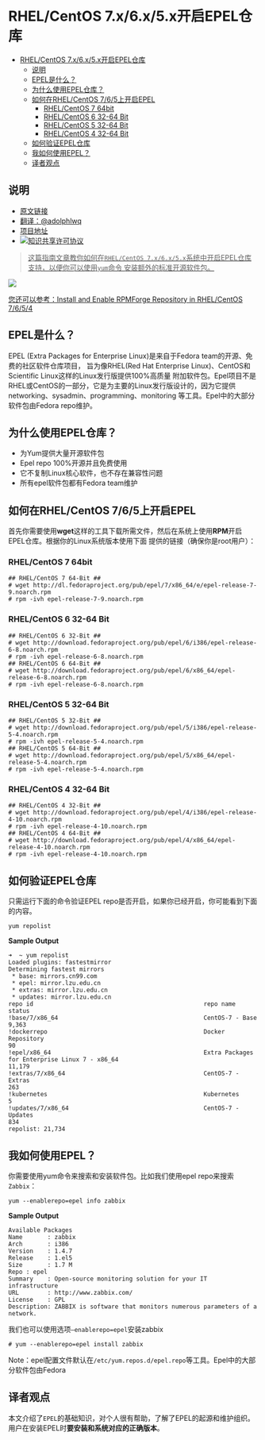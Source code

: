 # RHEL/CentOS 7.x/6.x/5.x开启EPEL仓库

<!-- TOC -->

- [RHEL/CentOS 7.x/6.x/5.x开启EPEL仓库](#rhelcentos-7x6x5x开启epel仓库)
    - [说明](#说明)
    - [EPEL是什么？](#epel是什么)
    - [为什么使用EPEL仓库？](#为什么使用epel仓库)
    - [如何在RHEL/CentOS 7/6/5上开启EPEL](#如何在rhelcentos-765上开启epel)
        - [RHEL/CentOS 7 64bit](#rhelcentos-7-64bit)
        - [RHEL/CentOS 6 32-64 Bit](#rhelcentos-6-32-64-bit)
        - [RHEL/CentOS 5 32-64 Bit](#rhelcentos-5-32-64-bit)
        - [RHEL/CentOS 4 32-64 Bit](#rhelcentos-4-32-64-bit)
    - [如何验证EPEL仓库](#如何验证epel仓库)
    - [我如何使用EPEL？](#我如何使用epel)
    - [译者观点](#译者观点)

<!-- /TOC -->

## 说明
- [原文链接](http://www.tecmint.com/how-to-enable-epel-repository-for-rhel-centos-6-5/)
- [翻译：@adolphlwq](https://github.com/adolphlwq)
- [项目地址](https://github.com/adolphlwq/translate)
- <a rel="license" href="http://creativecommons.org/licenses/by-nc/4.0/"><img alt="知识共享许可协议" style="border-width:0" src="https://i.creativecommons.org/l/by-nc/4.0/80x15.png" />

>这篇指南文章教你如何在`RHEL/CentOS 7.x/6.x/5.x`系统中开启EPEL仓库支持，以便你可以使用`yum`命令
安装额外的标准开源软件包。

![](http://www.tecmint.com/wp-content/uploads/2012/06/Install-Epel-in-Linux1.jpg)

您还可以参考：[Install and Enable RPMForge Repository in RHEL/CentOS 7/6/5/4](http://www.tecmint.com/install-and-enable-rpmforge-repository-in-rhel-centos-6-5-4/)

## EPEL是什么？
EPEL (Extra Packages for Enterprise Linux)是来自于Fedora team的开源、免费的社区软件仓库项目，
旨为像RHEL(Red Hat Enterprise Linux)、CentOS和Scientific Linux这样的Linux发行版提供100%高质量
附加软件包。Epel项目不是RHEL或CentOS的一部分，它是为主要的Linux发行版设计的，因为它提供networking、sysadmin、programming、monitoring
等工具。Epel中的大部分软件包由Fedora repo维护。

## 为什么使用EPEL仓库？
- 为Yum提供大量开源软件包
- Epel repo 100%开源并且免费使用
- 它不复制Linux核心软件，也不存在兼容性问题
- 所有epel软件包都有Fedora team维护

## 如何在RHEL/CentOS 7/6/5上开启EPEL
首先你需要使用**wget**这样的工具下载所需文件，然后在系统上使用**RPM**开启EPEL仓库。根据你的Linux系统版本使用下面
提供的链接（确保你是root用户）：

### RHEL/CentOS 7 64bit
```
## RHEL/CentOS 7 64-Bit ##
# wget http://dl.fedoraproject.org/pub/epel/7/x86_64/e/epel-release-7-9.noarch.rpm
# rpm -ivh epel-release-7-9.noarch.rpm
```

### RHEL/CentOS 6 32-64 Bit
```
## RHEL/CentOS 6 32-Bit ##
# wget http://download.fedoraproject.org/pub/epel/6/i386/epel-release-6-8.noarch.rpm
# rpm -ivh epel-release-6-8.noarch.rpm
## RHEL/CentOS 6 64-Bit ##
# wget http://download.fedoraproject.org/pub/epel/6/x86_64/epel-release-6-8.noarch.rpm
# rpm -ivh epel-release-6-8.noarch.rpm
```

### RHEL/CentOS 5 32-64 Bit
```
## RHEL/CentOS 5 32-Bit ##
# wget http://download.fedoraproject.org/pub/epel/5/i386/epel-release-5-4.noarch.rpm
# rpm -ivh epel-release-5-4.noarch.rpm
## RHEL/CentOS 5 64-Bit ##
# wget http://download.fedoraproject.org/pub/epel/5/x86_64/epel-release-5-4.noarch.rpm
# rpm -ivh epel-release-5-4.noarch.rpm
```

### RHEL/CentOS 4 32-64 Bit
```
## RHEL/CentOS 4 32-Bit ##
# wget http://download.fedoraproject.org/pub/epel/4/i386/epel-release-4-10.noarch.rpm
# rpm -ivh epel-release-4-10.noarch.rpm
## RHEL/CentOS 4 64-Bit ##
# wget http://download.fedoraproject.org/pub/epel/4/x86_64/epel-release-4-10.noarch.rpm
# rpm -ivh epel-release-4-10.noarch.rpm
```

## 如何验证EPEL仓库
只需运行下面的命令验证EPEL repo是否开启，如果你已经开启，你可能看到下面的内容。
```
yum repolist
```

**Sample Output**
```
➜  ~ yum repolist
Loaded plugins: fastestmirror
Determining fastest mirrors
 * base: mirrors.cn99.com
 * epel: mirror.lzu.edu.cn
 * extras: mirror.lzu.edu.cn
 * updates: mirror.lzu.edu.cn
repo id                                                repo name                                                                            status
!base/7/x86_64                                         CentOS-7 - Base                                                                       9,363
!dockerrepo                                            Docker Repository                                                                        90
!epel/x86_64                                           Extra Packages for Enterprise Linux 7 - x86_64                                       11,179
!extras/7/x86_64                                       CentOS-7 - Extras                                                                       263
!kubernetes                                            Kubernetes                                                                                5
!updates/7/x86_64                                      CentOS-7 - Updates                                                                      834
repolist: 21,734
```

## 我如何使用EPEL？
你需要使用yum命令来搜索和安装软件包。比如我们使用epel repo来搜索`Zabbix`：
```
yum --enablerepo=epel info zabbix
```

**Sample Output**
```
Available Packages
Name       : zabbix
Arch       : i386
Version    : 1.4.7
Release    : 1.el5
Size       : 1.7 M
Repo : epel
Summary    : Open-source monitoring solution for your IT infrastructure
URL        : http://www.zabbix.com/
License    : GPL
Description: ZABBIX is software that monitors numerous parameters of a network.
```

我们也可以使用选项`–enablerepo=epel`安装zabbix
```
# yum --enablerepo=epel install zabbix
```

Note：epel配置文件默认在`/etc/yum.repos.d/epel.repo`等工具。Epel中的大部分软件包由Fedora

## 译者观点
本文介绍了`EPEL`的基础知识，对个人很有帮助，了解了EPEL的起源和维护组织。
用户在安装EPEL时**要安装和系统对应的正确版本**。